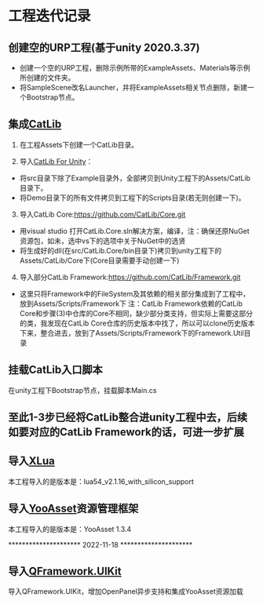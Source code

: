 # 工程迭代记录

## 创建空的URP工程(基于unity 2020.3.37)

* 创建一个空的URP工程，删除示例所带的ExampleAssets、Materials等示例所创建的文件夹。
* 将SampleScene改名Launcher，并将ExampleAssets相关节点删除，新建一个Bootstrap节点。

## 集成[CatLib](https://github.com/CatLib/CatLib)

1. 在工程Assets下创建一个CatLib目录。

2. 导入[CatLib For Unity](https://github.com/CatLib/CatLib.git)：
* 将src目录下除了Example目录外，全部拷贝到Unity工程下的Assets/CatLib目录下。
* 将Demo目录下的所有文件拷贝到工程下的Scripts目录(若无则创建一下)。

3. 导入CatLib Core:https://github.com/CatLib/Core.git
* 用visual studio 打开CatLib.Core.sln解决方案，编译，注：确保还原NuGet资源包，如未，选中vs下的选项中关于NuGet中的选贤
* 将生成好的dll(在src/CatLib.Core/bin目录下)拷贝到unity工程下的Assets/CatLib/Core下(Core目录需要手动创建一下)

4. 导入部分CatLib Framework:https://github.com/CatLib/Framework.git
* 这里只将Framework中的FileSystem及其依赖的相关部分集成到了工程中，放到Assets/Scripts/Framework下
注：CatLib Framework依赖的CatLib Core和步骤(3)中仓库的Core不相同，缺少部分类支持，但实际上需要这部分的类，我发现在CatLib Core仓库的历史版本中找了，所以可以clone历史版本下来，整合进去，放到了Assets/Scripts/Framework下的Framework.Util目录

## 挂载CatLib入口脚本

在unity工程下Bootstrap节点，挂载脚本Main.cs

## 至此1-3步已经将CatLib整合进unity工程中去，后续如要对应的CatLib Framework的话，可进一步扩展

## 导入[XLua](https://github.com/Tencent/xLua)

本工程导入的是版本是：lua54_v2.1.16_with_silicon_support

## 导入[YooAsset](https://github.com/tuyoogame/YooAsset)资源管理框架

本工程导入的是版本是：YooAsset 1.3.4


********************* 2022-11-18 *********************

## 导入[QFramework.UIKit](https://github.com/liangxiegame/UIKit)

导入QFramework.UIKit，增加OpenPanel异步支持和集成YooAsset资源加载